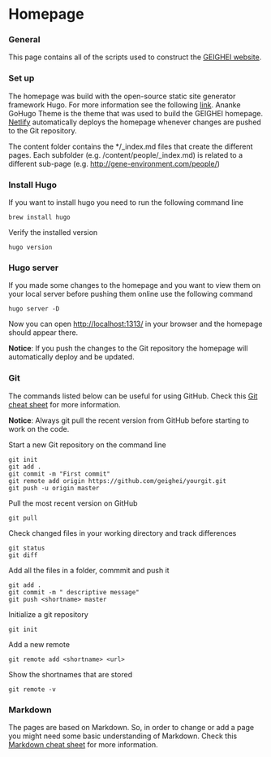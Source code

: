 # Homepage

### General
This page contains all of the scripts used to construct the [GEIGHEI website](http://gene-environment.com/).


### Set up
The homepage was build with the open-source static site generator framework Hugo. For more information see the following [link](https://gohugo.io). Ananke GoHugo Theme is the theme that was used to build the GEIGHEI homepage. [Netlify](https://www.netlify.com) automatically deploys the homepage whenever changes are pushed to the Git repository.

The content folder contains the */_index.md files that create the different pages. Each subfolder (e.g. /content/people/_index.md) is related to a different sub-page (e.g. http://gene-environment.com/people/)


### Install Hugo
If you want to install hugo you need to run the following command line
~~~
brew install hugo
~~~

Verify the installed version
~~~
hugo version
~~~


### Hugo server
If you made some changes to the homepage and you want to view them on your local server before pushing them online use the following command

~~~
hugo server -D
~~~

Now you can open [http://localhost:1313/](http://localhost:1313/) in your browser and the homepage should appear there.

**Notice**: If you push the changes to the Git repository the homepage will automatically deploy and be updated.


### Git
The commands listed below can be useful for using GitHub. Check this [Git cheat sheet](https://services.github.com/on-demand/downloads/github-git-cheat-sheet.pdf) for more information.

**Notice**: Always git pull the recent version from GitHub before starting to work on the code.

Start a new Git repository on the command line
~~~
git init
git add .
git commit -m "First commit"
git remote add origin https://github.com/geighei/yourgit.git
git push -u origin master
~~~

Pull the most recent version on GitHub
~~~
git pull
~~~

Check changed files in your working directory and track differences
~~~
git status
git diff
~~~

Add all the files in a folder, commmit and push it
~~~
git add .
git commit -m " descriptive message"
git push <shortname> master
~~~

Initialize a git repository
~~~
git init
~~~

Add a new remote
~~~
git remote add <shortname> <url>
~~~

Show the shortnames that are stored
~~~
git remote -v
~~~


### Markdown
The pages are based on Markdown. So, in order to change or add a page you might need some basic understanding of Markdown. Check this [Markdown cheat sheet](https://guides.github.com/pdfs/markdown-cheatsheet-online.pdf) for more information.